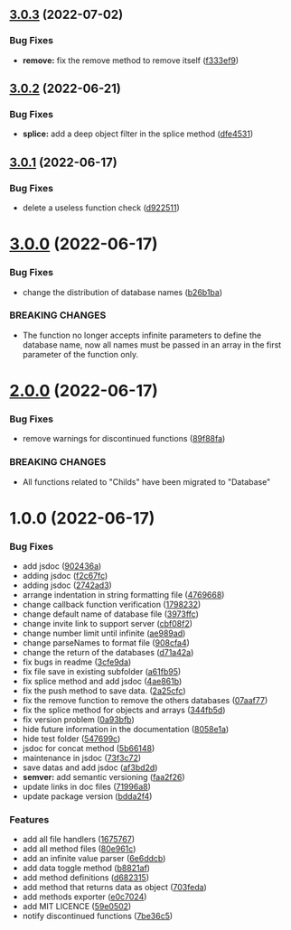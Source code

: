 ## [3.0.3](https://github.com/secure-db/secure-db/compare/v3.0.2...v3.0.3) (2022-07-02)


### Bug Fixes

* **remove:** fix the remove method to remove itself ([f333ef9](https://github.com/secure-db/secure-db/commit/f333ef9c765b86b5aab020846fa14c89f85c95c7))

## [3.0.2](https://github.com/secure-db/secure-db/compare/v3.0.1...v3.0.2) (2022-06-21)


### Bug Fixes

* **splice:** add a deep object filter in the splice method ([dfe4531](https://github.com/secure-db/secure-db/commit/dfe4531e30eba39e788fbe25d3c88c22fd53669c))

## [3.0.1](https://github.com/secure-db/secure-db/compare/v3.0.0...v3.0.1) (2022-06-17)


### Bug Fixes

* delete a useless function check ([d922511](https://github.com/secure-db/secure-db/commit/d922511cba0985ff1e452da26064bcd7781df985))

# [3.0.0](https://github.com/secure-db/secure-db/compare/v2.0.0...v3.0.0) (2022-06-17)


### Bug Fixes

* change the distribution of database names ([b26b1ba](https://github.com/secure-db/secure-db/commit/b26b1ba6d8d89b805096fdaf30ee520641265bea))


### BREAKING CHANGES

* The function no longer accepts infinite parameters to define the database name, now
all names must be passed in an array in the first parameter of the function only.

# [2.0.0](https://github.com/secure-db/secure-db/compare/v1.0.0...v2.0.0) (2022-06-17)


### Bug Fixes

* remove warnings for discontinued functions ([89f88fa](https://github.com/secure-db/secure-db/commit/89f88fa73bfae77a2b56c0eec4c8dcd63aea56c5))


### BREAKING CHANGES

* All functions related to "Childs" have been migrated to "Database"

# 1.0.0 (2022-06-17)


### Bug Fixes

* add jsdoc ([902436a](https://github.com/secure-db/secure-db/commit/902436a0ca0a181251cefcc00bb5bd02dbf0e9d3))
* adding jsdoc ([f2c67fc](https://github.com/secure-db/secure-db/commit/f2c67fcb4a9bcba8bbaa5c15f76d790e7f3e33e2))
* adding jsdoc ([2742ad3](https://github.com/secure-db/secure-db/commit/2742ad38fdbbbf30ba48a282d2481c5fd0cf32cb))
* arrange indentation in string formatting file ([4769668](https://github.com/secure-db/secure-db/commit/47696682868f62f54cd54621f008a2f5f0a0be41))
* change callback function verification ([1798232](https://github.com/secure-db/secure-db/commit/179823217d4a4d35f59d5cefda73e23bd20342b8))
* change default name of database file ([3973ffc](https://github.com/secure-db/secure-db/commit/3973ffce18f078c30f27fa8164b455b9236a2863))
* change invite link to support server ([cbf08f2](https://github.com/secure-db/secure-db/commit/cbf08f22fd1ad9f5b77ddd6bc08eb05845f346a2))
* change number limit until infinite ([ae989ad](https://github.com/secure-db/secure-db/commit/ae989ad59a3f2140d3741e69e251e12fce33ed45))
* change parseNames to format file ([908cfa4](https://github.com/secure-db/secure-db/commit/908cfa48734c3dad3ec179c8858b0e15a314b046))
* change the return of the databases ([d71a42a](https://github.com/secure-db/secure-db/commit/d71a42aa42c2a61737a705f6aea44140edfe8af2))
* fix bugs in readme ([3cfe9da](https://github.com/secure-db/secure-db/commit/3cfe9da00381a4919a78c89ecd916df733ec8f27))
* fix file save in existing subfolder ([a61fb95](https://github.com/secure-db/secure-db/commit/a61fb950cc176b50c031c67238cbb71ae053031e))
* fix splice method and add jsdoc ([4ae861b](https://github.com/secure-db/secure-db/commit/4ae861b3c6f5d23b1b092d258b39d8944fb203cc))
* fix the push method to save data. ([2a25cfc](https://github.com/secure-db/secure-db/commit/2a25cfc09859a643b070a2717d250328492b40ac))
* fix the remove function to remove the others databases ([07aaf77](https://github.com/secure-db/secure-db/commit/07aaf775f3266d3d1ad64d6e3ddf70114c089b17))
* fix the splice method for objects and arrays ([344fb5d](https://github.com/secure-db/secure-db/commit/344fb5d4d80fe89fbe7ebc37eb8efde8dcf244be))
* fix version problem ([0a93bfb](https://github.com/secure-db/secure-db/commit/0a93bfb9cde9bd5aa4e22033faee4af2c00fc893))
* hide future information in the documentation ([8058e1a](https://github.com/secure-db/secure-db/commit/8058e1a3026c708c1581eaf8235d0f94dd5a8576))
* hide test folder ([547699c](https://github.com/secure-db/secure-db/commit/547699cb2eae2e7a886db7b51afafc5b92c3658a))
* jsdoc for concat method ([5b66148](https://github.com/secure-db/secure-db/commit/5b66148fff6d578d31b76dca2575fb7bb98a8ce7))
* maintenance in jsdoc ([73f3c72](https://github.com/secure-db/secure-db/commit/73f3c725e3e15cfd72c642321f8255cace67e6b1))
* save datas and add jsdoc ([af3bd2d](https://github.com/secure-db/secure-db/commit/af3bd2df8b3d9ec8bf89492b9e9e95d801eb4eab))
* **semver:** add semantic versioning ([faa2f26](https://github.com/secure-db/secure-db/commit/faa2f265d81355b793c5dad265f0352f16706ff3))
* update links in doc files ([71996a8](https://github.com/secure-db/secure-db/commit/71996a87a2e9bffba3b5374d088f0c885e3203de))
* update package version ([bdda2f4](https://github.com/secure-db/secure-db/commit/bdda2f4b5dac3836bcbeafad3703e51d113e09f9))


### Features

* add all file handlers ([1675767](https://github.com/secure-db/secure-db/commit/16757675de733654101157ecfa3471a583cde62d))
* add all method files ([80e961c](https://github.com/secure-db/secure-db/commit/80e961cbc32e4bc26ebb2a3b691613bc32fa0217))
* add an infinite value parser ([6e6ddcb](https://github.com/secure-db/secure-db/commit/6e6ddcbd896cd5aa45dfb7784a01eb3a77b9bbb7))
* add data toggle method ([b8821af](https://github.com/secure-db/secure-db/commit/b8821af7da5cb4231c96cd863bdc84ad8646108a))
* add method definitions ([d682315](https://github.com/secure-db/secure-db/commit/d68231509ec0df19f5840975d7f063c559ccc31e))
* add method that returns data as object ([703feda](https://github.com/secure-db/secure-db/commit/703feda65bcc10ca93be63967f111b34502c360e))
* add methods exporter ([e0c7024](https://github.com/secure-db/secure-db/commit/e0c7024db8b940152ec857852dc43ff80bf3cc23))
* add MIT LICENCE ([59e0502](https://github.com/secure-db/secure-db/commit/59e050278df78dd7545c0cc51b9e7e0a90d8c0dd))
* notify discontinued functions ([7be36c5](https://github.com/secure-db/secure-db/commit/7be36c5a744b27601c7bd403c8f5360762b71c28))

